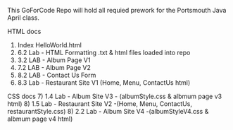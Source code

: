 ﻿This GoForCode Repo will hold all requied prework for the Portsmouth Java April class.

HTML docs
1) Index HelloWorld.html
2) 6.2 Lab - HTML Formatting .txt & html files loaded into repo 
3) 3.2 LAB - Album Page V1
4) 7.2 LAB - Album Page V2
5) 8.2 LAB - Contact Us Form
6) 8.3 Lab - Restaurant Site V1 (Home, Menu, ContactUs html)

CSS docs
7) 1.4 Lab - Album Site V3 - (albumStyle.css & albmum page v3 html)
8) 1.5 Lab - Restaurant Site V2 -(Home, Menu, ContactUs, restaurantStyle.css)
8) 2.2 Lab - Album Site V4 -(albumStyleV4.css & albmum page v4 html)
